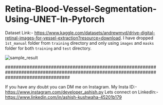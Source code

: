 # Retina-Blood-Vessel-Segmentation-Using-UNET-In-Pytorch
Dataset Link:- https://www.kaggle.com/datasets/andrewmvd/drive-digital-retinal-images-for-vessel-extraction?resource=download. I have dropped `1st_manual` folder from `training` directory and only using `images` and `masks` folder for both `training` and `test` directory.











![sample_result](https://user-images.githubusercontent.com/59412013/214139567-8379fa0a-9b02-412e-add0-600e3a64a5c0.png)














########################################################################################################################################

If you have any doubt you can DM me on Instagram.
My Insta ID:- https://www.instagram.com/developer_ashish.py
Lets connect on LinkedIn:- https://www.linkedin.com/in/ashish-kushwaha-45201b179

